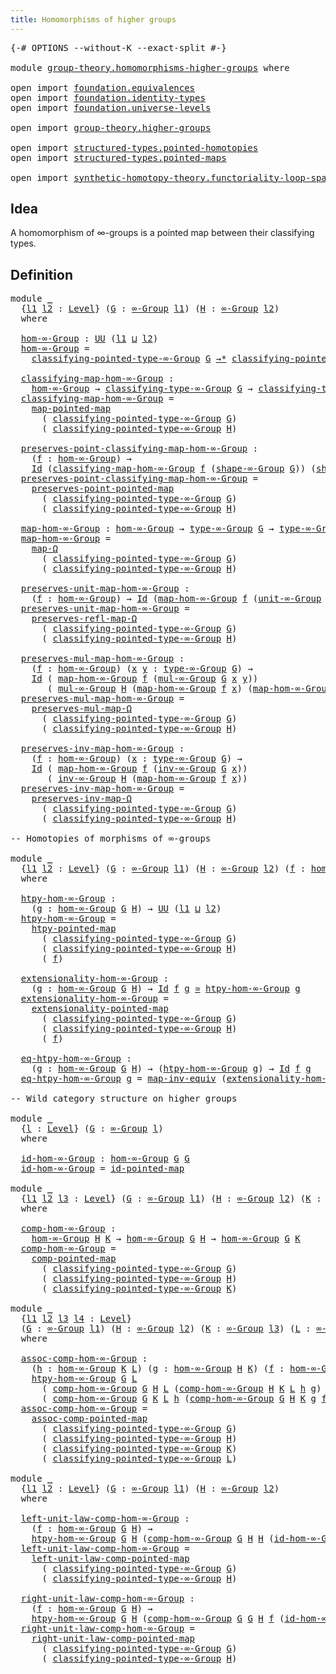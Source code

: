 ```yaml
---
title: Homomorphisms of higher groups
---
```


<pre class="Agda"><a id="56" class="Symbol">{-#</a> <a id="60" class="Keyword">OPTIONS</a> <a id="68" class="Pragma">--without-K</a> <a id="80" class="Pragma">--exact-split</a> <a id="94" class="Symbol">#-}</a>

<a id="99" class="Keyword">module</a> <a id="106" href="group-theory.homomorphisms-higher-groups.html" class="Module">group-theory.homomorphisms-higher-groups</a> <a id="147" class="Keyword">where</a>

<a id="154" class="Keyword">open</a> <a id="159" class="Keyword">import</a> <a id="166" href="foundation.equivalences.html" class="Module">foundation.equivalences</a>
<a id="190" class="Keyword">open</a> <a id="195" class="Keyword">import</a> <a id="202" href="foundation.identity-types.html" class="Module">foundation.identity-types</a>
<a id="228" class="Keyword">open</a> <a id="233" class="Keyword">import</a> <a id="240" href="foundation.universe-levels.html" class="Module">foundation.universe-levels</a>

<a id="268" class="Keyword">open</a> <a id="273" class="Keyword">import</a> <a id="280" href="group-theory.higher-groups.html" class="Module">group-theory.higher-groups</a>

<a id="308" class="Keyword">open</a> <a id="313" class="Keyword">import</a> <a id="320" href="structured-types.pointed-homotopies.html" class="Module">structured-types.pointed-homotopies</a>
<a id="356" class="Keyword">open</a> <a id="361" class="Keyword">import</a> <a id="368" href="structured-types.pointed-maps.html" class="Module">structured-types.pointed-maps</a>

<a id="399" class="Keyword">open</a> <a id="404" class="Keyword">import</a> <a id="411" href="synthetic-homotopy-theory.functoriality-loop-spaces.html" class="Module">synthetic-homotopy-theory.functoriality-loop-spaces</a>
</pre>
## Idea

A homomorphism of ∞-groups is a pointed map between their classifying types.

## Definition

<pre class="Agda"><a id="578" class="Keyword">module</a> <a id="585" href="group-theory.homomorphisms-higher-groups.html#585" class="Module">_</a>
  <a id="589" class="Symbol">{</a><a id="590" href="group-theory.homomorphisms-higher-groups.html#590" class="Bound">l1</a> <a id="593" href="group-theory.homomorphisms-higher-groups.html#593" class="Bound">l2</a> <a id="596" class="Symbol">:</a> <a id="598" href="Agda.Primitive.html#597" class="Postulate">Level</a><a id="603" class="Symbol">}</a> <a id="605" class="Symbol">(</a><a id="606" href="group-theory.homomorphisms-higher-groups.html#606" class="Bound">G</a> <a id="608" class="Symbol">:</a> <a id="610" href="group-theory.higher-groups.html#1626" class="Function">∞-Group</a> <a id="618" href="group-theory.homomorphisms-higher-groups.html#590" class="Bound">l1</a><a id="620" class="Symbol">)</a> <a id="622" class="Symbol">(</a><a id="623" href="group-theory.homomorphisms-higher-groups.html#623" class="Bound">H</a> <a id="625" class="Symbol">:</a> <a id="627" href="group-theory.higher-groups.html#1626" class="Function">∞-Group</a> <a id="635" href="group-theory.homomorphisms-higher-groups.html#593" class="Bound">l2</a><a id="637" class="Symbol">)</a>
  <a id="641" class="Keyword">where</a>

  <a id="650" href="group-theory.homomorphisms-higher-groups.html#650" class="Function">hom-∞-Group</a> <a id="662" class="Symbol">:</a> <a id="664" href="foundation-core.universe-levels.html#235" class="Primitive">UU</a> <a id="667" class="Symbol">(</a><a id="668" href="group-theory.homomorphisms-higher-groups.html#590" class="Bound">l1</a> <a id="671" href="Agda.Primitive.html#810" class="Primitive Operator">⊔</a> <a id="673" href="group-theory.homomorphisms-higher-groups.html#593" class="Bound">l2</a><a id="675" class="Symbol">)</a>
  <a id="679" href="group-theory.homomorphisms-higher-groups.html#650" class="Function">hom-∞-Group</a> <a id="691" class="Symbol">=</a>
    <a id="697" href="group-theory.higher-groups.html#1789" class="Function">classifying-pointed-type-∞-Group</a> <a id="730" href="group-theory.homomorphisms-higher-groups.html#606" class="Bound">G</a> <a id="732" href="structured-types.pointed-maps.html#1015" class="Function Operator">→*</a> <a id="735" href="group-theory.higher-groups.html#1789" class="Function">classifying-pointed-type-∞-Group</a> <a id="768" href="group-theory.homomorphisms-higher-groups.html#623" class="Bound">H</a>

  <a id="773" href="group-theory.homomorphisms-higher-groups.html#773" class="Function">classifying-map-hom-∞-Group</a> <a id="801" class="Symbol">:</a>
    <a id="807" href="group-theory.homomorphisms-higher-groups.html#650" class="Function">hom-∞-Group</a> <a id="819" class="Symbol">→</a> <a id="821" href="group-theory.higher-groups.html#1885" class="Function">classifying-type-∞-Group</a> <a id="846" href="group-theory.homomorphisms-higher-groups.html#606" class="Bound">G</a> <a id="848" class="Symbol">→</a> <a id="850" href="group-theory.higher-groups.html#1885" class="Function">classifying-type-∞-Group</a> <a id="875" href="group-theory.homomorphisms-higher-groups.html#623" class="Bound">H</a>
  <a id="879" href="group-theory.homomorphisms-higher-groups.html#773" class="Function">classifying-map-hom-∞-Group</a> <a id="907" class="Symbol">=</a>
    <a id="913" href="structured-types.pointed-maps.html#1575" class="Function">map-pointed-map</a>
      <a id="935" class="Symbol">(</a> <a id="937" href="group-theory.higher-groups.html#1789" class="Function">classifying-pointed-type-∞-Group</a> <a id="970" href="group-theory.homomorphisms-higher-groups.html#606" class="Bound">G</a><a id="971" class="Symbol">)</a>
      <a id="979" class="Symbol">(</a> <a id="981" href="group-theory.higher-groups.html#1789" class="Function">classifying-pointed-type-∞-Group</a> <a id="1014" href="group-theory.homomorphisms-higher-groups.html#623" class="Bound">H</a><a id="1015" class="Symbol">)</a>

  <a id="1020" href="group-theory.homomorphisms-higher-groups.html#1020" class="Function">preserves-point-classifying-map-hom-∞-Group</a> <a id="1064" class="Symbol">:</a>
    <a id="1070" class="Symbol">(</a><a id="1071" href="group-theory.homomorphisms-higher-groups.html#1071" class="Bound">f</a> <a id="1073" class="Symbol">:</a> <a id="1075" href="group-theory.homomorphisms-higher-groups.html#650" class="Function">hom-∞-Group</a><a id="1086" class="Symbol">)</a> <a id="1088" class="Symbol">→</a>
    <a id="1094" href="foundation-core.identity-types.html#1767" class="Datatype">Id</a> <a id="1097" class="Symbol">(</a><a id="1098" href="group-theory.homomorphisms-higher-groups.html#773" class="Function">classifying-map-hom-∞-Group</a> <a id="1126" href="group-theory.homomorphisms-higher-groups.html#1071" class="Bound">f</a> <a id="1128" class="Symbol">(</a><a id="1129" href="group-theory.higher-groups.html#2004" class="Function">shape-∞-Group</a> <a id="1143" href="group-theory.homomorphisms-higher-groups.html#606" class="Bound">G</a><a id="1144" class="Symbol">))</a> <a id="1147" class="Symbol">(</a><a id="1148" href="group-theory.higher-groups.html#2004" class="Function">shape-∞-Group</a> <a id="1162" href="group-theory.homomorphisms-higher-groups.html#623" class="Bound">H</a><a id="1163" class="Symbol">)</a>
  <a id="1167" href="group-theory.homomorphisms-higher-groups.html#1020" class="Function">preserves-point-classifying-map-hom-∞-Group</a> <a id="1211" class="Symbol">=</a>
    <a id="1217" href="structured-types.pointed-maps.html#1675" class="Function">preserves-point-pointed-map</a>
      <a id="1251" class="Symbol">(</a> <a id="1253" href="group-theory.higher-groups.html#1789" class="Function">classifying-pointed-type-∞-Group</a> <a id="1286" href="group-theory.homomorphisms-higher-groups.html#606" class="Bound">G</a><a id="1287" class="Symbol">)</a>
      <a id="1295" class="Symbol">(</a> <a id="1297" href="group-theory.higher-groups.html#1789" class="Function">classifying-pointed-type-∞-Group</a> <a id="1330" href="group-theory.homomorphisms-higher-groups.html#623" class="Bound">H</a><a id="1331" class="Symbol">)</a>

  <a id="1336" href="group-theory.homomorphisms-higher-groups.html#1336" class="Function">map-hom-∞-Group</a> <a id="1352" class="Symbol">:</a> <a id="1354" href="group-theory.homomorphisms-higher-groups.html#650" class="Function">hom-∞-Group</a> <a id="1366" class="Symbol">→</a> <a id="1368" href="group-theory.higher-groups.html#2808" class="Function">type-∞-Group</a> <a id="1381" href="group-theory.homomorphisms-higher-groups.html#606" class="Bound">G</a> <a id="1383" class="Symbol">→</a> <a id="1385" href="group-theory.higher-groups.html#2808" class="Function">type-∞-Group</a> <a id="1398" href="group-theory.homomorphisms-higher-groups.html#623" class="Bound">H</a>
  <a id="1402" href="group-theory.homomorphisms-higher-groups.html#1336" class="Function">map-hom-∞-Group</a> <a id="1418" class="Symbol">=</a>
    <a id="1424" href="synthetic-homotopy-theory.functoriality-loop-spaces.html#1184" class="Function">map-Ω</a>
      <a id="1436" class="Symbol">(</a> <a id="1438" href="group-theory.higher-groups.html#1789" class="Function">classifying-pointed-type-∞-Group</a> <a id="1471" href="group-theory.homomorphisms-higher-groups.html#606" class="Bound">G</a><a id="1472" class="Symbol">)</a>
      <a id="1480" class="Symbol">(</a> <a id="1482" href="group-theory.higher-groups.html#1789" class="Function">classifying-pointed-type-∞-Group</a> <a id="1515" href="group-theory.homomorphisms-higher-groups.html#623" class="Bound">H</a><a id="1516" class="Symbol">)</a>

  <a id="1521" href="group-theory.homomorphisms-higher-groups.html#1521" class="Function">preserves-unit-map-hom-∞-Group</a> <a id="1552" class="Symbol">:</a>
    <a id="1558" class="Symbol">(</a><a id="1559" href="group-theory.homomorphisms-higher-groups.html#1559" class="Bound">f</a> <a id="1561" class="Symbol">:</a> <a id="1563" href="group-theory.homomorphisms-higher-groups.html#650" class="Function">hom-∞-Group</a><a id="1574" class="Symbol">)</a> <a id="1576" class="Symbol">→</a> <a id="1578" href="foundation-core.identity-types.html#1767" class="Datatype">Id</a> <a id="1581" class="Symbol">(</a><a id="1582" href="group-theory.homomorphisms-higher-groups.html#1336" class="Function">map-hom-∞-Group</a> <a id="1598" href="group-theory.homomorphisms-higher-groups.html#1559" class="Bound">f</a> <a id="1600" class="Symbol">(</a><a id="1601" href="group-theory.higher-groups.html#2888" class="Function">unit-∞-Group</a> <a id="1614" href="group-theory.homomorphisms-higher-groups.html#606" class="Bound">G</a><a id="1615" class="Symbol">))</a> <a id="1618" class="Symbol">(</a><a id="1619" href="group-theory.higher-groups.html#2888" class="Function">unit-∞-Group</a> <a id="1632" href="group-theory.homomorphisms-higher-groups.html#623" class="Bound">H</a><a id="1633" class="Symbol">)</a>
  <a id="1637" href="group-theory.homomorphisms-higher-groups.html#1521" class="Function">preserves-unit-map-hom-∞-Group</a> <a id="1668" class="Symbol">=</a>
    <a id="1674" href="synthetic-homotopy-theory.functoriality-loop-spaces.html#1324" class="Function">preserves-refl-map-Ω</a>
      <a id="1701" class="Symbol">(</a> <a id="1703" href="group-theory.higher-groups.html#1789" class="Function">classifying-pointed-type-∞-Group</a> <a id="1736" href="group-theory.homomorphisms-higher-groups.html#606" class="Bound">G</a><a id="1737" class="Symbol">)</a>
      <a id="1745" class="Symbol">(</a> <a id="1747" href="group-theory.higher-groups.html#1789" class="Function">classifying-pointed-type-∞-Group</a> <a id="1780" href="group-theory.homomorphisms-higher-groups.html#623" class="Bound">H</a><a id="1781" class="Symbol">)</a>

  <a id="1786" href="group-theory.homomorphisms-higher-groups.html#1786" class="Function">preserves-mul-map-hom-∞-Group</a> <a id="1816" class="Symbol">:</a>
    <a id="1822" class="Symbol">(</a><a id="1823" href="group-theory.homomorphisms-higher-groups.html#1823" class="Bound">f</a> <a id="1825" class="Symbol">:</a> <a id="1827" href="group-theory.homomorphisms-higher-groups.html#650" class="Function">hom-∞-Group</a><a id="1838" class="Symbol">)</a> <a id="1840" class="Symbol">(</a><a id="1841" href="group-theory.homomorphisms-higher-groups.html#1841" class="Bound">x</a> <a id="1843" href="group-theory.homomorphisms-higher-groups.html#1843" class="Bound">y</a> <a id="1845" class="Symbol">:</a> <a id="1847" href="group-theory.higher-groups.html#2808" class="Function">type-∞-Group</a> <a id="1860" href="group-theory.homomorphisms-higher-groups.html#606" class="Bound">G</a><a id="1861" class="Symbol">)</a> <a id="1863" class="Symbol">→</a>
    <a id="1869" href="foundation-core.identity-types.html#1767" class="Datatype">Id</a> <a id="1872" class="Symbol">(</a> <a id="1874" href="group-theory.homomorphisms-higher-groups.html#1336" class="Function">map-hom-∞-Group</a> <a id="1890" href="group-theory.homomorphisms-higher-groups.html#1823" class="Bound">f</a> <a id="1892" class="Symbol">(</a><a id="1893" href="group-theory.higher-groups.html#2976" class="Function">mul-∞-Group</a> <a id="1905" href="group-theory.homomorphisms-higher-groups.html#606" class="Bound">G</a> <a id="1907" href="group-theory.homomorphisms-higher-groups.html#1841" class="Bound">x</a> <a id="1909" href="group-theory.homomorphisms-higher-groups.html#1843" class="Bound">y</a><a id="1910" class="Symbol">))</a>
       <a id="1920" class="Symbol">(</a> <a id="1922" href="group-theory.higher-groups.html#2976" class="Function">mul-∞-Group</a> <a id="1934" href="group-theory.homomorphisms-higher-groups.html#623" class="Bound">H</a> <a id="1936" class="Symbol">(</a><a id="1937" href="group-theory.homomorphisms-higher-groups.html#1336" class="Function">map-hom-∞-Group</a> <a id="1953" href="group-theory.homomorphisms-higher-groups.html#1823" class="Bound">f</a> <a id="1955" href="group-theory.homomorphisms-higher-groups.html#1841" class="Bound">x</a><a id="1956" class="Symbol">)</a> <a id="1958" class="Symbol">(</a><a id="1959" href="group-theory.homomorphisms-higher-groups.html#1336" class="Function">map-hom-∞-Group</a> <a id="1975" href="group-theory.homomorphisms-higher-groups.html#1823" class="Bound">f</a> <a id="1977" href="group-theory.homomorphisms-higher-groups.html#1843" class="Bound">y</a><a id="1978" class="Symbol">))</a>
  <a id="1983" href="group-theory.homomorphisms-higher-groups.html#1786" class="Function">preserves-mul-map-hom-∞-Group</a> <a id="2013" class="Symbol">=</a>
    <a id="2019" href="synthetic-homotopy-theory.functoriality-loop-spaces.html#1504" class="Function">preserves-mul-map-Ω</a>
      <a id="2045" class="Symbol">(</a> <a id="2047" href="group-theory.higher-groups.html#1789" class="Function">classifying-pointed-type-∞-Group</a> <a id="2080" href="group-theory.homomorphisms-higher-groups.html#606" class="Bound">G</a><a id="2081" class="Symbol">)</a>
      <a id="2089" class="Symbol">(</a> <a id="2091" href="group-theory.higher-groups.html#1789" class="Function">classifying-pointed-type-∞-Group</a> <a id="2124" href="group-theory.homomorphisms-higher-groups.html#623" class="Bound">H</a><a id="2125" class="Symbol">)</a>

  <a id="2130" href="group-theory.homomorphisms-higher-groups.html#2130" class="Function">preserves-inv-map-hom-∞-Group</a> <a id="2160" class="Symbol">:</a>
    <a id="2166" class="Symbol">(</a><a id="2167" href="group-theory.homomorphisms-higher-groups.html#2167" class="Bound">f</a> <a id="2169" class="Symbol">:</a> <a id="2171" href="group-theory.homomorphisms-higher-groups.html#650" class="Function">hom-∞-Group</a><a id="2182" class="Symbol">)</a> <a id="2184" class="Symbol">(</a><a id="2185" href="group-theory.homomorphisms-higher-groups.html#2185" class="Bound">x</a> <a id="2187" class="Symbol">:</a> <a id="2189" href="group-theory.higher-groups.html#2808" class="Function">type-∞-Group</a> <a id="2202" href="group-theory.homomorphisms-higher-groups.html#606" class="Bound">G</a><a id="2203" class="Symbol">)</a> <a id="2205" class="Symbol">→</a>
    <a id="2211" href="foundation-core.identity-types.html#1767" class="Datatype">Id</a> <a id="2214" class="Symbol">(</a> <a id="2216" href="group-theory.homomorphisms-higher-groups.html#1336" class="Function">map-hom-∞-Group</a> <a id="2232" href="group-theory.homomorphisms-higher-groups.html#2167" class="Bound">f</a> <a id="2234" class="Symbol">(</a><a id="2235" href="group-theory.higher-groups.html#3825" class="Function">inv-∞-Group</a> <a id="2247" href="group-theory.homomorphisms-higher-groups.html#606" class="Bound">G</a> <a id="2249" href="group-theory.homomorphisms-higher-groups.html#2185" class="Bound">x</a><a id="2250" class="Symbol">))</a>
       <a id="2260" class="Symbol">(</a> <a id="2262" href="group-theory.higher-groups.html#3825" class="Function">inv-∞-Group</a> <a id="2274" href="group-theory.homomorphisms-higher-groups.html#623" class="Bound">H</a> <a id="2276" class="Symbol">(</a><a id="2277" href="group-theory.homomorphisms-higher-groups.html#1336" class="Function">map-hom-∞-Group</a> <a id="2293" href="group-theory.homomorphisms-higher-groups.html#2167" class="Bound">f</a> <a id="2295" href="group-theory.homomorphisms-higher-groups.html#2185" class="Bound">x</a><a id="2296" class="Symbol">))</a>
  <a id="2301" href="group-theory.homomorphisms-higher-groups.html#2130" class="Function">preserves-inv-map-hom-∞-Group</a> <a id="2331" class="Symbol">=</a>
    <a id="2337" href="synthetic-homotopy-theory.functoriality-loop-spaces.html#1894" class="Function">preserves-inv-map-Ω</a>
      <a id="2363" class="Symbol">(</a> <a id="2365" href="group-theory.higher-groups.html#1789" class="Function">classifying-pointed-type-∞-Group</a> <a id="2398" href="group-theory.homomorphisms-higher-groups.html#606" class="Bound">G</a><a id="2399" class="Symbol">)</a>
      <a id="2407" class="Symbol">(</a> <a id="2409" href="group-theory.higher-groups.html#1789" class="Function">classifying-pointed-type-∞-Group</a> <a id="2442" href="group-theory.homomorphisms-higher-groups.html#623" class="Bound">H</a><a id="2443" class="Symbol">)</a>

<a id="2446" class="Comment">-- Homotopies of morphisms of ∞-groups</a>

<a id="2486" class="Keyword">module</a> <a id="2493" href="group-theory.homomorphisms-higher-groups.html#2493" class="Module">_</a>
  <a id="2497" class="Symbol">{</a><a id="2498" href="group-theory.homomorphisms-higher-groups.html#2498" class="Bound">l1</a> <a id="2501" href="group-theory.homomorphisms-higher-groups.html#2501" class="Bound">l2</a> <a id="2504" class="Symbol">:</a> <a id="2506" href="Agda.Primitive.html#597" class="Postulate">Level</a><a id="2511" class="Symbol">}</a> <a id="2513" class="Symbol">(</a><a id="2514" href="group-theory.homomorphisms-higher-groups.html#2514" class="Bound">G</a> <a id="2516" class="Symbol">:</a> <a id="2518" href="group-theory.higher-groups.html#1626" class="Function">∞-Group</a> <a id="2526" href="group-theory.homomorphisms-higher-groups.html#2498" class="Bound">l1</a><a id="2528" class="Symbol">)</a> <a id="2530" class="Symbol">(</a><a id="2531" href="group-theory.homomorphisms-higher-groups.html#2531" class="Bound">H</a> <a id="2533" class="Symbol">:</a> <a id="2535" href="group-theory.higher-groups.html#1626" class="Function">∞-Group</a> <a id="2543" href="group-theory.homomorphisms-higher-groups.html#2501" class="Bound">l2</a><a id="2545" class="Symbol">)</a> <a id="2547" class="Symbol">(</a><a id="2548" href="group-theory.homomorphisms-higher-groups.html#2548" class="Bound">f</a> <a id="2550" class="Symbol">:</a> <a id="2552" href="group-theory.homomorphisms-higher-groups.html#650" class="Function">hom-∞-Group</a> <a id="2564" href="group-theory.homomorphisms-higher-groups.html#2514" class="Bound">G</a> <a id="2566" href="group-theory.homomorphisms-higher-groups.html#2531" class="Bound">H</a><a id="2567" class="Symbol">)</a>
  <a id="2571" class="Keyword">where</a>

  <a id="2580" href="group-theory.homomorphisms-higher-groups.html#2580" class="Function">htpy-hom-∞-Group</a> <a id="2597" class="Symbol">:</a>
    <a id="2603" class="Symbol">(</a><a id="2604" href="group-theory.homomorphisms-higher-groups.html#2604" class="Bound">g</a> <a id="2606" class="Symbol">:</a> <a id="2608" href="group-theory.homomorphisms-higher-groups.html#650" class="Function">hom-∞-Group</a> <a id="2620" href="group-theory.homomorphisms-higher-groups.html#2514" class="Bound">G</a> <a id="2622" href="group-theory.homomorphisms-higher-groups.html#2531" class="Bound">H</a><a id="2623" class="Symbol">)</a> <a id="2625" class="Symbol">→</a> <a id="2627" href="foundation-core.universe-levels.html#235" class="Primitive">UU</a> <a id="2630" class="Symbol">(</a><a id="2631" href="group-theory.homomorphisms-higher-groups.html#2498" class="Bound">l1</a> <a id="2634" href="Agda.Primitive.html#810" class="Primitive Operator">⊔</a> <a id="2636" href="group-theory.homomorphisms-higher-groups.html#2501" class="Bound">l2</a><a id="2638" class="Symbol">)</a>
  <a id="2642" href="group-theory.homomorphisms-higher-groups.html#2580" class="Function">htpy-hom-∞-Group</a> <a id="2659" class="Symbol">=</a>
    <a id="2665" href="structured-types.pointed-homotopies.html#2941" class="Function">htpy-pointed-map</a>
      <a id="2688" class="Symbol">(</a> <a id="2690" href="group-theory.higher-groups.html#1789" class="Function">classifying-pointed-type-∞-Group</a> <a id="2723" href="group-theory.homomorphisms-higher-groups.html#2514" class="Bound">G</a><a id="2724" class="Symbol">)</a>
      <a id="2732" class="Symbol">(</a> <a id="2734" href="group-theory.higher-groups.html#1789" class="Function">classifying-pointed-type-∞-Group</a> <a id="2767" href="group-theory.homomorphisms-higher-groups.html#2531" class="Bound">H</a><a id="2768" class="Symbol">)</a>
      <a id="2776" class="Symbol">(</a> <a id="2778" href="group-theory.homomorphisms-higher-groups.html#2548" class="Bound">f</a><a id="2779" class="Symbol">)</a>

  <a id="2784" href="group-theory.homomorphisms-higher-groups.html#2784" class="Function">extensionality-hom-∞-Group</a> <a id="2811" class="Symbol">:</a>
    <a id="2817" class="Symbol">(</a><a id="2818" href="group-theory.homomorphisms-higher-groups.html#2818" class="Bound">g</a> <a id="2820" class="Symbol">:</a> <a id="2822" href="group-theory.homomorphisms-higher-groups.html#650" class="Function">hom-∞-Group</a> <a id="2834" href="group-theory.homomorphisms-higher-groups.html#2514" class="Bound">G</a> <a id="2836" href="group-theory.homomorphisms-higher-groups.html#2531" class="Bound">H</a><a id="2837" class="Symbol">)</a> <a id="2839" class="Symbol">→</a> <a id="2841" href="foundation-core.identity-types.html#1767" class="Datatype">Id</a> <a id="2844" href="group-theory.homomorphisms-higher-groups.html#2548" class="Bound">f</a> <a id="2846" href="group-theory.homomorphisms-higher-groups.html#2818" class="Bound">g</a> <a id="2848" href="foundation-core.equivalences.html#1621" class="Function Operator">≃</a> <a id="2850" href="group-theory.homomorphisms-higher-groups.html#2580" class="Function">htpy-hom-∞-Group</a> <a id="2867" href="group-theory.homomorphisms-higher-groups.html#2818" class="Bound">g</a>
  <a id="2871" href="group-theory.homomorphisms-higher-groups.html#2784" class="Function">extensionality-hom-∞-Group</a> <a id="2898" class="Symbol">=</a>
    <a id="2904" href="structured-types.pointed-homotopies.html#3058" class="Function">extensionality-pointed-map</a>
      <a id="2937" class="Symbol">(</a> <a id="2939" href="group-theory.higher-groups.html#1789" class="Function">classifying-pointed-type-∞-Group</a> <a id="2972" href="group-theory.homomorphisms-higher-groups.html#2514" class="Bound">G</a><a id="2973" class="Symbol">)</a>
      <a id="2981" class="Symbol">(</a> <a id="2983" href="group-theory.higher-groups.html#1789" class="Function">classifying-pointed-type-∞-Group</a> <a id="3016" href="group-theory.homomorphisms-higher-groups.html#2531" class="Bound">H</a><a id="3017" class="Symbol">)</a>
      <a id="3025" class="Symbol">(</a> <a id="3027" href="group-theory.homomorphisms-higher-groups.html#2548" class="Bound">f</a><a id="3028" class="Symbol">)</a>

  <a id="3033" href="group-theory.homomorphisms-higher-groups.html#3033" class="Function">eq-htpy-hom-∞-Group</a> <a id="3053" class="Symbol">:</a>
    <a id="3059" class="Symbol">(</a><a id="3060" href="group-theory.homomorphisms-higher-groups.html#3060" class="Bound">g</a> <a id="3062" class="Symbol">:</a> <a id="3064" href="group-theory.homomorphisms-higher-groups.html#650" class="Function">hom-∞-Group</a> <a id="3076" href="group-theory.homomorphisms-higher-groups.html#2514" class="Bound">G</a> <a id="3078" href="group-theory.homomorphisms-higher-groups.html#2531" class="Bound">H</a><a id="3079" class="Symbol">)</a> <a id="3081" class="Symbol">→</a> <a id="3083" class="Symbol">(</a><a id="3084" href="group-theory.homomorphisms-higher-groups.html#2580" class="Function">htpy-hom-∞-Group</a> <a id="3101" href="group-theory.homomorphisms-higher-groups.html#3060" class="Bound">g</a><a id="3102" class="Symbol">)</a> <a id="3104" class="Symbol">→</a> <a id="3106" href="foundation-core.identity-types.html#1767" class="Datatype">Id</a> <a id="3109" href="group-theory.homomorphisms-higher-groups.html#2548" class="Bound">f</a> <a id="3111" href="group-theory.homomorphisms-higher-groups.html#3060" class="Bound">g</a>
  <a id="3115" href="group-theory.homomorphisms-higher-groups.html#3033" class="Function">eq-htpy-hom-∞-Group</a> <a id="3135" href="group-theory.homomorphisms-higher-groups.html#3135" class="Bound">g</a> <a id="3137" class="Symbol">=</a> <a id="3139" href="foundation-core.equivalences.html#5036" class="Function">map-inv-equiv</a> <a id="3153" class="Symbol">(</a><a id="3154" href="group-theory.homomorphisms-higher-groups.html#2784" class="Function">extensionality-hom-∞-Group</a> <a id="3181" href="group-theory.homomorphisms-higher-groups.html#3135" class="Bound">g</a><a id="3182" class="Symbol">)</a>

<a id="3185" class="Comment">-- Wild category structure on higher groups</a>

<a id="3230" class="Keyword">module</a> <a id="3237" href="group-theory.homomorphisms-higher-groups.html#3237" class="Module">_</a>
  <a id="3241" class="Symbol">{</a><a id="3242" href="group-theory.homomorphisms-higher-groups.html#3242" class="Bound">l</a> <a id="3244" class="Symbol">:</a> <a id="3246" href="Agda.Primitive.html#597" class="Postulate">Level</a><a id="3251" class="Symbol">}</a> <a id="3253" class="Symbol">(</a><a id="3254" href="group-theory.homomorphisms-higher-groups.html#3254" class="Bound">G</a> <a id="3256" class="Symbol">:</a> <a id="3258" href="group-theory.higher-groups.html#1626" class="Function">∞-Group</a> <a id="3266" href="group-theory.homomorphisms-higher-groups.html#3242" class="Bound">l</a><a id="3267" class="Symbol">)</a>
  <a id="3271" class="Keyword">where</a>
  
  <a id="3282" href="group-theory.homomorphisms-higher-groups.html#3282" class="Function">id-hom-∞-Group</a> <a id="3297" class="Symbol">:</a> <a id="3299" href="group-theory.homomorphisms-higher-groups.html#650" class="Function">hom-∞-Group</a> <a id="3311" href="group-theory.homomorphisms-higher-groups.html#3254" class="Bound">G</a> <a id="3313" href="group-theory.homomorphisms-higher-groups.html#3254" class="Bound">G</a>
  <a id="3317" href="group-theory.homomorphisms-higher-groups.html#3282" class="Function">id-hom-∞-Group</a> <a id="3332" class="Symbol">=</a> <a id="3334" href="structured-types.pointed-maps.html#3709" class="Function">id-pointed-map</a>

<a id="3350" class="Keyword">module</a> <a id="3357" href="group-theory.homomorphisms-higher-groups.html#3357" class="Module">_</a>
  <a id="3361" class="Symbol">{</a><a id="3362" href="group-theory.homomorphisms-higher-groups.html#3362" class="Bound">l1</a> <a id="3365" href="group-theory.homomorphisms-higher-groups.html#3365" class="Bound">l2</a> <a id="3368" href="group-theory.homomorphisms-higher-groups.html#3368" class="Bound">l3</a> <a id="3371" class="Symbol">:</a> <a id="3373" href="Agda.Primitive.html#597" class="Postulate">Level</a><a id="3378" class="Symbol">}</a> <a id="3380" class="Symbol">(</a><a id="3381" href="group-theory.homomorphisms-higher-groups.html#3381" class="Bound">G</a> <a id="3383" class="Symbol">:</a> <a id="3385" href="group-theory.higher-groups.html#1626" class="Function">∞-Group</a> <a id="3393" href="group-theory.homomorphisms-higher-groups.html#3362" class="Bound">l1</a><a id="3395" class="Symbol">)</a> <a id="3397" class="Symbol">(</a><a id="3398" href="group-theory.homomorphisms-higher-groups.html#3398" class="Bound">H</a> <a id="3400" class="Symbol">:</a> <a id="3402" href="group-theory.higher-groups.html#1626" class="Function">∞-Group</a> <a id="3410" href="group-theory.homomorphisms-higher-groups.html#3365" class="Bound">l2</a><a id="3412" class="Symbol">)</a> <a id="3414" class="Symbol">(</a><a id="3415" href="group-theory.homomorphisms-higher-groups.html#3415" class="Bound">K</a> <a id="3417" class="Symbol">:</a> <a id="3419" href="group-theory.higher-groups.html#1626" class="Function">∞-Group</a> <a id="3427" href="group-theory.homomorphisms-higher-groups.html#3368" class="Bound">l3</a><a id="3429" class="Symbol">)</a>
  <a id="3433" class="Keyword">where</a>

  <a id="3442" href="group-theory.homomorphisms-higher-groups.html#3442" class="Function">comp-hom-∞-Group</a> <a id="3459" class="Symbol">:</a>
    <a id="3465" href="group-theory.homomorphisms-higher-groups.html#650" class="Function">hom-∞-Group</a> <a id="3477" href="group-theory.homomorphisms-higher-groups.html#3398" class="Bound">H</a> <a id="3479" href="group-theory.homomorphisms-higher-groups.html#3415" class="Bound">K</a> <a id="3481" class="Symbol">→</a> <a id="3483" href="group-theory.homomorphisms-higher-groups.html#650" class="Function">hom-∞-Group</a> <a id="3495" href="group-theory.homomorphisms-higher-groups.html#3381" class="Bound">G</a> <a id="3497" href="group-theory.homomorphisms-higher-groups.html#3398" class="Bound">H</a> <a id="3499" class="Symbol">→</a> <a id="3501" href="group-theory.homomorphisms-higher-groups.html#650" class="Function">hom-∞-Group</a> <a id="3513" href="group-theory.homomorphisms-higher-groups.html#3381" class="Bound">G</a> <a id="3515" href="group-theory.homomorphisms-higher-groups.html#3415" class="Bound">K</a>
  <a id="3519" href="group-theory.homomorphisms-higher-groups.html#3442" class="Function">comp-hom-∞-Group</a> <a id="3536" class="Symbol">=</a>
    <a id="3542" href="structured-types.pointed-maps.html#3342" class="Function">comp-pointed-map</a>
      <a id="3565" class="Symbol">(</a> <a id="3567" href="group-theory.higher-groups.html#1789" class="Function">classifying-pointed-type-∞-Group</a> <a id="3600" href="group-theory.homomorphisms-higher-groups.html#3381" class="Bound">G</a><a id="3601" class="Symbol">)</a>
      <a id="3609" class="Symbol">(</a> <a id="3611" href="group-theory.higher-groups.html#1789" class="Function">classifying-pointed-type-∞-Group</a> <a id="3644" href="group-theory.homomorphisms-higher-groups.html#3398" class="Bound">H</a><a id="3645" class="Symbol">)</a>
      <a id="3653" class="Symbol">(</a> <a id="3655" href="group-theory.higher-groups.html#1789" class="Function">classifying-pointed-type-∞-Group</a> <a id="3688" href="group-theory.homomorphisms-higher-groups.html#3415" class="Bound">K</a><a id="3689" class="Symbol">)</a>

<a id="3692" class="Keyword">module</a> <a id="3699" href="group-theory.homomorphisms-higher-groups.html#3699" class="Module">_</a>
  <a id="3703" class="Symbol">{</a><a id="3704" href="group-theory.homomorphisms-higher-groups.html#3704" class="Bound">l1</a> <a id="3707" href="group-theory.homomorphisms-higher-groups.html#3707" class="Bound">l2</a> <a id="3710" href="group-theory.homomorphisms-higher-groups.html#3710" class="Bound">l3</a> <a id="3713" href="group-theory.homomorphisms-higher-groups.html#3713" class="Bound">l4</a> <a id="3716" class="Symbol">:</a> <a id="3718" href="Agda.Primitive.html#597" class="Postulate">Level</a><a id="3723" class="Symbol">}</a>
  <a id="3727" class="Symbol">(</a><a id="3728" href="group-theory.homomorphisms-higher-groups.html#3728" class="Bound">G</a> <a id="3730" class="Symbol">:</a> <a id="3732" href="group-theory.higher-groups.html#1626" class="Function">∞-Group</a> <a id="3740" href="group-theory.homomorphisms-higher-groups.html#3704" class="Bound">l1</a><a id="3742" class="Symbol">)</a> <a id="3744" class="Symbol">(</a><a id="3745" href="group-theory.homomorphisms-higher-groups.html#3745" class="Bound">H</a> <a id="3747" class="Symbol">:</a> <a id="3749" href="group-theory.higher-groups.html#1626" class="Function">∞-Group</a> <a id="3757" href="group-theory.homomorphisms-higher-groups.html#3707" class="Bound">l2</a><a id="3759" class="Symbol">)</a> <a id="3761" class="Symbol">(</a><a id="3762" href="group-theory.homomorphisms-higher-groups.html#3762" class="Bound">K</a> <a id="3764" class="Symbol">:</a> <a id="3766" href="group-theory.higher-groups.html#1626" class="Function">∞-Group</a> <a id="3774" href="group-theory.homomorphisms-higher-groups.html#3710" class="Bound">l3</a><a id="3776" class="Symbol">)</a> <a id="3778" class="Symbol">(</a><a id="3779" href="group-theory.homomorphisms-higher-groups.html#3779" class="Bound">L</a> <a id="3781" class="Symbol">:</a> <a id="3783" href="group-theory.higher-groups.html#1626" class="Function">∞-Group</a> <a id="3791" href="group-theory.homomorphisms-higher-groups.html#3713" class="Bound">l4</a><a id="3793" class="Symbol">)</a>
  <a id="3797" class="Keyword">where</a>

  <a id="3806" href="group-theory.homomorphisms-higher-groups.html#3806" class="Function">assoc-comp-hom-∞-Group</a> <a id="3829" class="Symbol">:</a>
    <a id="3835" class="Symbol">(</a><a id="3836" href="group-theory.homomorphisms-higher-groups.html#3836" class="Bound">h</a> <a id="3838" class="Symbol">:</a> <a id="3840" href="group-theory.homomorphisms-higher-groups.html#650" class="Function">hom-∞-Group</a> <a id="3852" href="group-theory.homomorphisms-higher-groups.html#3762" class="Bound">K</a> <a id="3854" href="group-theory.homomorphisms-higher-groups.html#3779" class="Bound">L</a><a id="3855" class="Symbol">)</a> <a id="3857" class="Symbol">(</a><a id="3858" href="group-theory.homomorphisms-higher-groups.html#3858" class="Bound">g</a> <a id="3860" class="Symbol">:</a> <a id="3862" href="group-theory.homomorphisms-higher-groups.html#650" class="Function">hom-∞-Group</a> <a id="3874" href="group-theory.homomorphisms-higher-groups.html#3745" class="Bound">H</a> <a id="3876" href="group-theory.homomorphisms-higher-groups.html#3762" class="Bound">K</a><a id="3877" class="Symbol">)</a> <a id="3879" class="Symbol">(</a><a id="3880" href="group-theory.homomorphisms-higher-groups.html#3880" class="Bound">f</a> <a id="3882" class="Symbol">:</a> <a id="3884" href="group-theory.homomorphisms-higher-groups.html#650" class="Function">hom-∞-Group</a> <a id="3896" href="group-theory.homomorphisms-higher-groups.html#3728" class="Bound">G</a> <a id="3898" href="group-theory.homomorphisms-higher-groups.html#3745" class="Bound">H</a><a id="3899" class="Symbol">)</a> <a id="3901" class="Symbol">→</a>
    <a id="3907" href="group-theory.homomorphisms-higher-groups.html#2580" class="Function">htpy-hom-∞-Group</a> <a id="3924" href="group-theory.homomorphisms-higher-groups.html#3728" class="Bound">G</a> <a id="3926" href="group-theory.homomorphisms-higher-groups.html#3779" class="Bound">L</a>
      <a id="3934" class="Symbol">(</a> <a id="3936" href="group-theory.homomorphisms-higher-groups.html#3442" class="Function">comp-hom-∞-Group</a> <a id="3953" href="group-theory.homomorphisms-higher-groups.html#3728" class="Bound">G</a> <a id="3955" href="group-theory.homomorphisms-higher-groups.html#3745" class="Bound">H</a> <a id="3957" href="group-theory.homomorphisms-higher-groups.html#3779" class="Bound">L</a> <a id="3959" class="Symbol">(</a><a id="3960" href="group-theory.homomorphisms-higher-groups.html#3442" class="Function">comp-hom-∞-Group</a> <a id="3977" href="group-theory.homomorphisms-higher-groups.html#3745" class="Bound">H</a> <a id="3979" href="group-theory.homomorphisms-higher-groups.html#3762" class="Bound">K</a> <a id="3981" href="group-theory.homomorphisms-higher-groups.html#3779" class="Bound">L</a> <a id="3983" href="group-theory.homomorphisms-higher-groups.html#3836" class="Bound">h</a> <a id="3985" href="group-theory.homomorphisms-higher-groups.html#3858" class="Bound">g</a><a id="3986" class="Symbol">)</a> <a id="3988" href="group-theory.homomorphisms-higher-groups.html#3880" class="Bound">f</a><a id="3989" class="Symbol">)</a>
      <a id="3997" class="Symbol">(</a> <a id="3999" href="group-theory.homomorphisms-higher-groups.html#3442" class="Function">comp-hom-∞-Group</a> <a id="4016" href="group-theory.homomorphisms-higher-groups.html#3728" class="Bound">G</a> <a id="4018" href="group-theory.homomorphisms-higher-groups.html#3762" class="Bound">K</a> <a id="4020" href="group-theory.homomorphisms-higher-groups.html#3779" class="Bound">L</a> <a id="4022" href="group-theory.homomorphisms-higher-groups.html#3836" class="Bound">h</a> <a id="4024" class="Symbol">(</a><a id="4025" href="group-theory.homomorphisms-higher-groups.html#3442" class="Function">comp-hom-∞-Group</a> <a id="4042" href="group-theory.homomorphisms-higher-groups.html#3728" class="Bound">G</a> <a id="4044" href="group-theory.homomorphisms-higher-groups.html#3745" class="Bound">H</a> <a id="4046" href="group-theory.homomorphisms-higher-groups.html#3762" class="Bound">K</a> <a id="4048" href="group-theory.homomorphisms-higher-groups.html#3858" class="Bound">g</a> <a id="4050" href="group-theory.homomorphisms-higher-groups.html#3880" class="Bound">f</a><a id="4051" class="Symbol">))</a>
  <a id="4056" href="group-theory.homomorphisms-higher-groups.html#3806" class="Function">assoc-comp-hom-∞-Group</a> <a id="4079" class="Symbol">=</a>
    <a id="4085" href="structured-types.pointed-homotopies.html#4119" class="Function">assoc-comp-pointed-map</a>
      <a id="4114" class="Symbol">(</a> <a id="4116" href="group-theory.higher-groups.html#1789" class="Function">classifying-pointed-type-∞-Group</a> <a id="4149" href="group-theory.homomorphisms-higher-groups.html#3728" class="Bound">G</a><a id="4150" class="Symbol">)</a>
      <a id="4158" class="Symbol">(</a> <a id="4160" href="group-theory.higher-groups.html#1789" class="Function">classifying-pointed-type-∞-Group</a> <a id="4193" href="group-theory.homomorphisms-higher-groups.html#3745" class="Bound">H</a><a id="4194" class="Symbol">)</a>
      <a id="4202" class="Symbol">(</a> <a id="4204" href="group-theory.higher-groups.html#1789" class="Function">classifying-pointed-type-∞-Group</a> <a id="4237" href="group-theory.homomorphisms-higher-groups.html#3762" class="Bound">K</a><a id="4238" class="Symbol">)</a>
      <a id="4246" class="Symbol">(</a> <a id="4248" href="group-theory.higher-groups.html#1789" class="Function">classifying-pointed-type-∞-Group</a> <a id="4281" href="group-theory.homomorphisms-higher-groups.html#3779" class="Bound">L</a><a id="4282" class="Symbol">)</a>

<a id="4285" class="Keyword">module</a> <a id="4292" href="group-theory.homomorphisms-higher-groups.html#4292" class="Module">_</a>
  <a id="4296" class="Symbol">{</a><a id="4297" href="group-theory.homomorphisms-higher-groups.html#4297" class="Bound">l1</a> <a id="4300" href="group-theory.homomorphisms-higher-groups.html#4300" class="Bound">l2</a> <a id="4303" class="Symbol">:</a> <a id="4305" href="Agda.Primitive.html#597" class="Postulate">Level</a><a id="4310" class="Symbol">}</a> <a id="4312" class="Symbol">(</a><a id="4313" href="group-theory.homomorphisms-higher-groups.html#4313" class="Bound">G</a> <a id="4315" class="Symbol">:</a> <a id="4317" href="group-theory.higher-groups.html#1626" class="Function">∞-Group</a> <a id="4325" href="group-theory.homomorphisms-higher-groups.html#4297" class="Bound">l1</a><a id="4327" class="Symbol">)</a> <a id="4329" class="Symbol">(</a><a id="4330" href="group-theory.homomorphisms-higher-groups.html#4330" class="Bound">H</a> <a id="4332" class="Symbol">:</a> <a id="4334" href="group-theory.higher-groups.html#1626" class="Function">∞-Group</a> <a id="4342" href="group-theory.homomorphisms-higher-groups.html#4300" class="Bound">l2</a><a id="4344" class="Symbol">)</a>
  <a id="4348" class="Keyword">where</a>

  <a id="4357" href="group-theory.homomorphisms-higher-groups.html#4357" class="Function">left-unit-law-comp-hom-∞-Group</a> <a id="4388" class="Symbol">:</a>
    <a id="4394" class="Symbol">(</a><a id="4395" href="group-theory.homomorphisms-higher-groups.html#4395" class="Bound">f</a> <a id="4397" class="Symbol">:</a> <a id="4399" href="group-theory.homomorphisms-higher-groups.html#650" class="Function">hom-∞-Group</a> <a id="4411" href="group-theory.homomorphisms-higher-groups.html#4313" class="Bound">G</a> <a id="4413" href="group-theory.homomorphisms-higher-groups.html#4330" class="Bound">H</a><a id="4414" class="Symbol">)</a> <a id="4416" class="Symbol">→</a>
    <a id="4422" href="group-theory.homomorphisms-higher-groups.html#2580" class="Function">htpy-hom-∞-Group</a> <a id="4439" href="group-theory.homomorphisms-higher-groups.html#4313" class="Bound">G</a> <a id="4441" href="group-theory.homomorphisms-higher-groups.html#4330" class="Bound">H</a> <a id="4443" class="Symbol">(</a><a id="4444" href="group-theory.homomorphisms-higher-groups.html#3442" class="Function">comp-hom-∞-Group</a> <a id="4461" href="group-theory.homomorphisms-higher-groups.html#4313" class="Bound">G</a> <a id="4463" href="group-theory.homomorphisms-higher-groups.html#4330" class="Bound">H</a> <a id="4465" href="group-theory.homomorphisms-higher-groups.html#4330" class="Bound">H</a> <a id="4467" class="Symbol">(</a><a id="4468" href="group-theory.homomorphisms-higher-groups.html#3282" class="Function">id-hom-∞-Group</a> <a id="4483" href="group-theory.homomorphisms-higher-groups.html#4330" class="Bound">H</a><a id="4484" class="Symbol">)</a> <a id="4486" href="group-theory.homomorphisms-higher-groups.html#4395" class="Bound">f</a><a id="4487" class="Symbol">)</a> <a id="4489" href="group-theory.homomorphisms-higher-groups.html#4395" class="Bound">f</a>
  <a id="4493" href="group-theory.homomorphisms-higher-groups.html#4357" class="Function">left-unit-law-comp-hom-∞-Group</a> <a id="4524" class="Symbol">=</a>
    <a id="4530" href="structured-types.pointed-homotopies.html#3507" class="Function">left-unit-law-comp-pointed-map</a>
      <a id="4567" class="Symbol">(</a> <a id="4569" href="group-theory.higher-groups.html#1789" class="Function">classifying-pointed-type-∞-Group</a> <a id="4602" href="group-theory.homomorphisms-higher-groups.html#4313" class="Bound">G</a><a id="4603" class="Symbol">)</a>
      <a id="4611" class="Symbol">(</a> <a id="4613" href="group-theory.higher-groups.html#1789" class="Function">classifying-pointed-type-∞-Group</a> <a id="4646" href="group-theory.homomorphisms-higher-groups.html#4330" class="Bound">H</a><a id="4647" class="Symbol">)</a>

  <a id="4652" href="group-theory.homomorphisms-higher-groups.html#4652" class="Function">right-unit-law-comp-hom-∞-Group</a> <a id="4684" class="Symbol">:</a>
    <a id="4690" class="Symbol">(</a><a id="4691" href="group-theory.homomorphisms-higher-groups.html#4691" class="Bound">f</a> <a id="4693" class="Symbol">:</a> <a id="4695" href="group-theory.homomorphisms-higher-groups.html#650" class="Function">hom-∞-Group</a> <a id="4707" href="group-theory.homomorphisms-higher-groups.html#4313" class="Bound">G</a> <a id="4709" href="group-theory.homomorphisms-higher-groups.html#4330" class="Bound">H</a><a id="4710" class="Symbol">)</a> <a id="4712" class="Symbol">→</a>
    <a id="4718" href="group-theory.homomorphisms-higher-groups.html#2580" class="Function">htpy-hom-∞-Group</a> <a id="4735" href="group-theory.homomorphisms-higher-groups.html#4313" class="Bound">G</a> <a id="4737" href="group-theory.homomorphisms-higher-groups.html#4330" class="Bound">H</a> <a id="4739" class="Symbol">(</a><a id="4740" href="group-theory.homomorphisms-higher-groups.html#3442" class="Function">comp-hom-∞-Group</a> <a id="4757" href="group-theory.homomorphisms-higher-groups.html#4313" class="Bound">G</a> <a id="4759" href="group-theory.homomorphisms-higher-groups.html#4313" class="Bound">G</a> <a id="4761" href="group-theory.homomorphisms-higher-groups.html#4330" class="Bound">H</a> <a id="4763" href="group-theory.homomorphisms-higher-groups.html#4691" class="Bound">f</a> <a id="4765" class="Symbol">(</a><a id="4766" href="group-theory.homomorphisms-higher-groups.html#3282" class="Function">id-hom-∞-Group</a> <a id="4781" href="group-theory.homomorphisms-higher-groups.html#4313" class="Bound">G</a><a id="4782" class="Symbol">))</a> <a id="4785" href="group-theory.homomorphisms-higher-groups.html#4691" class="Bound">f</a>
  <a id="4789" href="group-theory.homomorphisms-higher-groups.html#4652" class="Function">right-unit-law-comp-hom-∞-Group</a> <a id="4821" class="Symbol">=</a>
    <a id="4827" href="structured-types.pointed-homotopies.html#3874" class="Function">right-unit-law-comp-pointed-map</a>
      <a id="4865" class="Symbol">(</a> <a id="4867" href="group-theory.higher-groups.html#1789" class="Function">classifying-pointed-type-∞-Group</a> <a id="4900" href="group-theory.homomorphisms-higher-groups.html#4313" class="Bound">G</a><a id="4901" class="Symbol">)</a>
      <a id="4909" class="Symbol">(</a> <a id="4911" href="group-theory.higher-groups.html#1789" class="Function">classifying-pointed-type-∞-Group</a> <a id="4944" href="group-theory.homomorphisms-higher-groups.html#4330" class="Bound">H</a><a id="4945" class="Symbol">)</a>
</pre>
